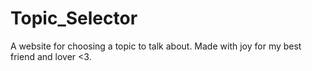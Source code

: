 # Topic_Selector
A website for choosing a topic to talk about. Made with joy for my best friend and lover &lt;3.
